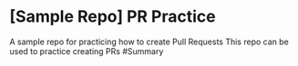 # [Sample Repo] PR Practice
A sample repo for practicing how to create Pull Requests
This repo can be used to practice creating PRs
#Summary

